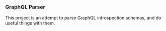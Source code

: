 ### GraphQL Parser

This project is an attempt to parse GraphQL introspection schemas, and do useful things with them. 
